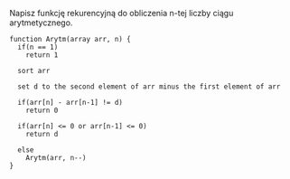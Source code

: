 Napisz funkcję rekurencyjną do obliczenia n-tej liczby ciągu arytmetycznego.

```
function Arytm(array arr, n) {
  if(n == 1)
    return 1
  
  sort arr
  
  set d to the second element of arr minus the first element of arr
  
  if(arr[n] - arr[n-1] != d)
    return 0
  
  if(arr[n] <= 0 or arr[n-1] <= 0)
    return d
    
  else
    Arytm(arr, n--)
}
```
